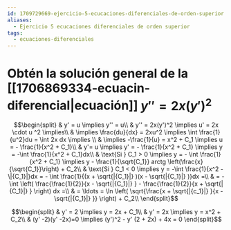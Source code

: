 ```yaml
---
id: 1709729669-ejercicio-5-ecucaciones-diferenciales-de-orden-superior
aliases:
  - Ejercicio 5 ecucaciones diferenciales de orden superior
tags:
  - ecuaciones-diferenciales
---
```


# Obtén la solución general de la [[1706869334-ecuacin-diferencial|ecuación]]  ${y''= 2x(y')^2}$

$$\begin{split}
    & y' = u \implies  y'' = u\\
    & y'' = 2x(y')^2 \implies u' = 2x \cdot u ^2 \implies\\
    & \implies \frac{du}{dx} = 2xu^2 \implies \int \frac{1}{u^2}du = \int 2x dx \implies \\
    & \implies -\frac{1}{u} = x^2 + C_1 \implies u = - \frac{1}{x^2 + C_1}\\
    & y'= u \implies y' = - \frac{1}{x^2 + C_1} \implies y = -\int \frac{1}{x^2 + C_1}dx\\
    & \text{Si } C_1 > 0 \implies y = - \int  \frac{1}{x^2 + C_1} \implies y - \frac{1}{\sqrt{C_1}} arctg \left(\frac{x}{\sqrt{C_1}}\right) + C_2\\
    & \text{Si } C_1 < 0 \implies y = -\int  \frac{1}{x^2 - \|{C_1}|}dx = - \int \frac{1}{(x + \sqrt{|{C_1}|} )(x - \sqrt{|{C_1}|} )}dx =\\
    & = - \int \left( \frac{\frac{1}{2}}{x - \sqrt{|{C_1}|} } - \frac{\frac{1}{2}}{x + \sqrt{|{C_1}|} } \right) dx =\\
    & = \ldots = \ln  \left( \sqrt{\frac{x + \sqrt{|{c_1}|} }{x - \sqrt{|{C_1}|} }}  \right) + C_2\\
\end{split}$$

$$\begin{split}
    & y' = 2 \implies y = 2x + C_1\\
    & y' = 2x \implies y = x^2 + C_2\\
    & (y' -2)(y' -2x)=0 \implies (y')^2 - y' (2 + 2x) + 4x = 0
\end{split}$$

